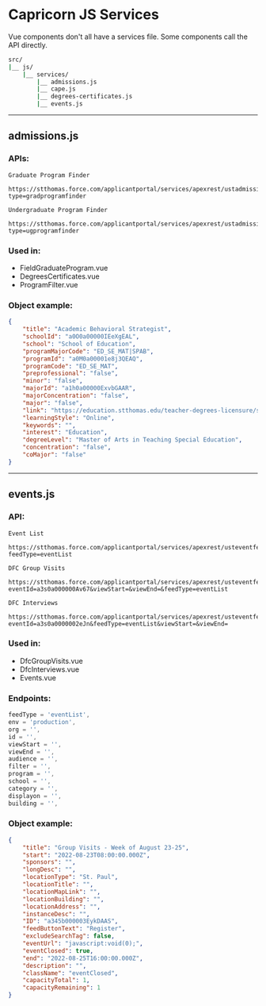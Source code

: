 # Capricorn JS Services

Vue components don't all have a services file. Some components call the API directly.

```bash
src/
|__ js/
    |__ services/
        |__ admissions.js
        |__ cape.js
        |__ degrees-certificates.js
        |__ events.js
```

---

## admissions.js

### APIs:

```
Graduate Program Finder

https://stthomas.force.com/applicantportal/services/apexrest/ustadmissionsrest.json?type=gradprogramfinder

Undergraduate Program Finder

https://stthomas.force.com/applicantportal/services/apexrest/ustadmissionsrest.json?type=ugprogramfinder
```

### Used in:

-   FieldGraduateProgram.vue
-   DegreesCertificates.vue
-   ProgramFilter.vue

### Object example:

```json
{
	"title": "Academic Behavioral Strategist",
	"schoolId": "a0O0a00000IEeXgEAL",
	"school": "School of Education",
	"programMajorCode": "ED_SE_MAT|SPAB",
	"programId": "a0M0a00001e8j3QEAQ",
	"programCode": "ED_SE_MAT",
	"preprofessional": "false",
	"minor": "false",
	"majorId": "a1h0a00000ExvbGAAR",
	"majorConcentration": "false",
	"major": "false",
	"link": "https://education.stthomas.edu/teacher-degrees-licensure/special-education/ma-teaching-initial-licensure/academic-behavioral-strategist/index.html",
	"learningStyle": "Online",
	"keywords": "",
	"interest": "Education",
	"degreeLevel": "Master of Arts in Teaching Special Education",
	"concentration": "false",
	"coMajor": "false"
}
```

---

## events.js

### API:

```
Event List

https://stthomas.force.com/applicantportal/services/apexrest/usteventfeed?feedType=eventList

DFC Group Visits

https://stthomas.force.com/applicantportal/services/apexrest/usteventfeed?eventId=a3s0a000000Av67&viewStart=&viewEnd=&feedType=eventList

DFC Interviews

https://stthomas.force.com/applicantportal/services/apexrest/usteventfeed?eventId=a3s0a0000002eJn&feedType=eventList&viewStart=&viewEnd=
```

### Used in:

-   DfcGroupVisits.vue
-   DfcInterviews.vue
-   Events.vue

### Endpoints:

```javascript
feedType = 'eventList',
env = 'production',
org = '',
id = '',
viewStart = '',
viewEnd = '',
audience = '',
filter = '',
program = '',
school = '',
category = '',
displayon = '',
building = '',
```

### Object example:

```json
{
	"title": "Group Visits - Week of August 23-25",
	"start": "2022-08-23T08:00:00.000Z",
	"sponsors": "",
	"longDesc": "",
	"locationType": "St. Paul",
	"locationTitle": "",
	"locationMapLink": "",
	"locationBuilding": "",
	"locationAddress": "",
	"instanceDesc": "",
	"ID": "a345b000003EykDAAS",
	"feedButtonText": "Register",
	"excludeSearchTag": false,
	"eventUrl": "javascript:void(0);",
	"eventClosed": true,
	"end": "2022-08-25T16:00:00.000Z",
	"description": "",
	"className": "eventClosed",
	"capacityTotal": 1,
	"capacityRemaining": 1
}
```
